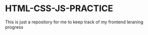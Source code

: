 # HTML-CSS-JS-PRACTICE
This is just a repository for me to keep track of my frontend leraning progress
